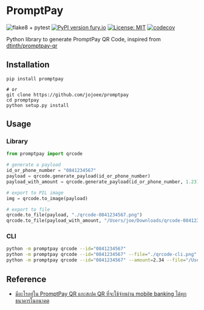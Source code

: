 # PromptPay

![flake8 + pytest](https://github.com/jojoee/promptpay/workflows/flake8%20+%20pytest/badge.svg?branch=master)
[![PyPI version fury.io](https://badge.fury.io/py/promptpay.svg)](https://pypi.python.org/pypi/promptpay/)
[![License: MIT](https://img.shields.io/badge/License-MIT-yellow.svg)](https://opensource.org/licenses/MIT)
[![codecov](https://codecov.io/gh/jojoee/promptpay/branch/master/graph/badge.svg)](https://codecov.io/gh/jojoee/promptpay)

Python library to generate PromptPay QR Code, inspired from [dtinth/promptpay-qr](https://github.com/dtinth/promptpay-qr)

## Installation
```
pip install promptpay

# or
git clone https://github.com/jojoee/promptpay
cd promptpay
python setup.py install
```

## Usage

### Library

```python
from promptpay import qrcode

# generate a payload
id_or_phone_number = "0841234567"
payload = qrcode.generate_payload(id_or_phone_number)
payload_with_amount = qrcode.generate_payload(id_or_phone_number, 1.23)

# export to PIL image
img = qrcode.to_image(payload)

# export to file
qrcode.to_file(payload, "./qrcode-0841234567.png")
qrcode.to_file(payload_with_amount, "/Users/joe/Downloads/qrcode-0841234567.png") 
```

### CLI

```bash
python -m promptpay qrcode --id="0841234567"
python -m promptpay qrcode --id="0841234567" --file="./qrcode-cli.png"
python -m promptpay qrcode --id="0841234567" --amount=2.34 --file="/Users/joe/Downloads/qrcode-cli-with-amount.png"
```

## Reference
- [มีอะไรอยู่ใน PromptPay QR แกะสเปค QR ที่จะใช้จ่ายผ่าน mobile banking ได้ทุกธนาคารในอนาคต](https://www.blognone.com/node/95133)